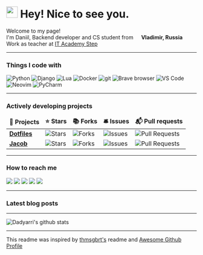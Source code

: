 <h1><img src="https://emojis.slackmojis.com/emojis/images/1531849430/4246/blob-sunglasses.gif?1531849430" width="30"/> Hey! Nice to see you.</h1>

<p>Welcome to my page!</br>
I'm Daniil, Backend developer and CS student from <img src="https://image.flaticon.com/icons/png/512/197/197408.png" width="13"> <b>Vladimir, Russia</b></br>
Work as teacher at <a href="https://itstep.org/en">IT Academy Step</a>
</p>

<!-- Open to work, [my CV](https://clck.ru/V8KW2) -->

<hr>

<h3>Things I code with</h3>

<p>
    <img alt="Python" src="https://img.shields.io/badge/-Python-3776AB?style=flat-square&logo=python&logoColor=white" />
    <img alt="Django" src="https://img.shields.io/badge/-Django-092E20?style=flat-square&logo=django&logoColor=white" />
    <img alt="Lua" src="https://img.shields.io/badge/-Lua-2C2D72?style=flat-square&logo=lua&logoColor=white" />
    <img alt="Docker" src="https://img.shields.io/badge/-Docker-46a2f1?style=flat-square&logo=docker&logoColor=white" />
    <img alt="git" src="https://img.shields.io/badge/-Git-F05032?style=flat-square&logo=git&logoColor=white" />
    <img alt="Brave browser" src="https://img.shields.io/badge/-Brave_Browser-FB542B?style=flat-square&logo=brave&logoColor=white" />
    <img alt="VS Code" src="https://img.shields.io/badge/-VS Code-007ACC?style=flat-square&logo=visualstudiocode&logoColor=white" />
    <img alt="Neovim" src="https://img.shields.io/badge/-Neovim-57A143?style=flat-square&logo=neovim&logoColor=white" />
    <img alt="PyCharm" src="https://img.shields.io/badge/-PyCharm-000?style=flat-square&logo=pycharm&logoColor=white" />
</p>

<hr>

<h3>Actively developing projects</h3>
<table>
  <thead align="center">
    <tr border: none;>
      <td><b>🎁 Projects</b></td>
      <td><b>⭐ Stars</b></td>
      <td><b>📚 Forks</b></td>
      <td><b>🛎 Issues</b></td>
      <td><b>📬 Pull requests</b></td>
    </tr>
  </thead>
  <tbody>
    <tr>
      <td><a href="https://github.com/dadyarri/dotfiles"><b>Dotfiles</b></a></td>
      <td><img alt="Stars" src="https://img.shields.io/github/stars/dadyarri/dotfiles?style=flat-square&labelColor=343b41"/></td>
      <td><img alt="Forks" src="https://img.shields.io/github/forks/dadyarri/dotfiles?style=flat-square&labelColor=343b41"/></td>
      <td><img alt="Issues" src="https://img.shields.io/github/issues/dadyarri/dotfiles?style=flat-square&labelColor=343b41"/></td>
      <td><img alt="Pull Requests" src="https://img.shields.io/github/issues-pr/dadyarri/dotfiles?style=flat-square&labelColor=343b41"/></td>
    </tr>
	  <tr>
      <td><a href="https://github.com/uni-jacob/jacob"><b>Jacob</b></a></td>
      <td><img alt="Stars" src="https://img.shields.io/github/stars/uni-jacob/jacob?style=flat-square&labelColor=343b41"/></td>
      <td><img alt="Forks" src="https://img.shields.io/github/forks/uni-jacob/jacob?style=flat-square&labelColor=343b41"/></td>
      <td><img alt="Issues" src="https://img.shields.io/github/issues/uni-jacob/jacob?style=flat-square&labelColor=343b41"/></td>
      <td><img alt="Pull Requests" src="https://img.shields.io/github/issues-pr/uni-jacob/jacob?style=flat-square&labelColor=343b41"/></td>
    </tr>
  </tbody>
</table>

<hr>

### How to reach me

<a title="Vkontakte" href="https://vk.com/dadyarri"><img src="https://img.shields.io/badge/-vkontakte-4680C2?style=for-the-badge&logo=vk&logoColor=white"></a>
<a title="Telegram" href="https://t.me/dadyarri"><img src="https://img.shields.io/badge/-telegram-26A5E4?style=for-the-badge&logo=telegram&logoColor=white"></a>
<a title="Blog (in Russian)" href="https://t.me/yadevblog"><img src="https://img.shields.io/badge/-Blog-FF8800?style=for-the-badge&logo=micro.blog&logoColor=white"></a>
<a title="Blog (in Russian)" href="https://telegra.ph/yadb"><img src="https://img.shields.io/badge/-telegraph-FAFAFA?style=for-the-badge&logo=telegraph&logoColor=black"></a>
<a title="Linkedin" href="https://linkdein.com/in/dadyarri"><img src="https://img.shields.io/badge/-linkedin-0A66C2?style=for-the-badge&logo=linkedin&logoColor=white"></a>

<hr>

### Latest blog posts

<!-- BLOG-POST-LIST:START -->
<!-- BLOG-POST-LIST:END -->

<hr>

![Dadyarri's github stats](https://github-readme-stats.vercel.app/api?username=dadyarri&count_private=true&show_icons=true&theme=dark&include_all_commits=true)

<hr>

This readme was inspired by <a href="https://github.com/thmsgbrt/thmsgbrt/blob/master/README.md">thmsgbrt's</a> readme and <a href="https://awesomegithubprofile.tech/">Awesome Github Profile</a>
